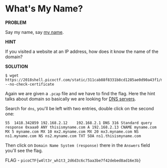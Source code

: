# What's My Name?

__PROBLEM__

Say my name, say [my name](https://2018shell.picoctf.com/static/311cab88f8331b8cd1285ae0d90a43f1/myname.pcap).

__HINT__

If you visited a website at an IP address, how does it know the name of the domain?

__SOLUTION__

```
$ wget https://2018shell.picoctf.com/static/311cab88f8331b8cd1285ae0d90a43f1/myname.pcap --no-check-certificate
```

Again we are given a `.pcap` file and we have to find the flag. Here the hint talks about domain so basically we are looking for [DNS servers](https://www.cloudflare.com/learning/dns/what-is-dns/).

Search for `dns`, you'll be left with two entries, double click on the second one:
```
55	1418.342859	192.168.2.12	192.168.2.1	DNS	316	Standard query response 0xaaa0 ANY thisismyname.com A 192.168.2.13 CNAME myname.com MX 5 myname.com MX 10 mx2.myname.com MX 20 mx3.myname.com NS ns1.myname.com NS ns2.myname.com TXT SOA ns1.thisismyname.com
```

Then click on `Domain Name System (response)` there in the `Answers` field you'll see the flag.

FLAG - `picoCTF{w4lt3r_wh1t3_2d6d3c6c75aa3be7f42debed8ad16e3b}`
